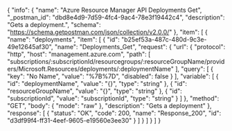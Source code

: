 {
  "info": {
    "name": "Azure Resource Manager API Deployments Get",
    "_postman_id": "dbd8e4d9-7d59-4fc4-9ac4-78e3f19442c4",
    "description": "Gets a deployment.",
    "schema": "https://schema.getpostman.com/json/collection/v2.0.0/"
  },
  "item": [
    {
      "name": "deployments",
      "item": [
        {
          "id": "b25ef53a-487c-480d-9c3e-49e12645af30",
          "name": "Deployments_Get",
          "request": {
            "url": {
              "protocol": "http",
              "host": "management.azure.com",
              "path": [
                "subscriptions/:subscriptionId/resourcegroups/:resourceGroupName/providers/Microsoft.Resources/deployments/:deploymentName"
              ],
              "query": [
                {
                  "key": "No Name",
                  "value": "%7B%7D",
                  "disabled": false
                }
              ],
              "variable": [
                {
                  "id": "deploymentName",
                  "value": "{}",
                  "type": "string"
                },
                {
                  "id": "resourceGroupName",
                  "value": "{}",
                  "type": "string"
                },
                {
                  "id": "subscriptionId",
                  "value": "subscriptionId",
                  "type": "string"
                }
              ]
            },
            "method": "GET",
            "body": {
              "mode": "raw"
            },
            "description": "Gets a deployment"
          },
          "response": [
            {
              "status": "OK",
              "code": 200,
              "name": "Response_200",
              "id": "d3df99f4-ff31-4eef-9605-e19560e3ee30"
            }
          ]
        }
      ]
    }
  ]
}